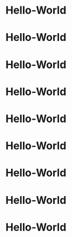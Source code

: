 # Hello-World
# Hello-World
# Hello-World
# Hello-World
# Hello-World
# Hello-World
# Hello-World
# Hello-World
# Hello-World
